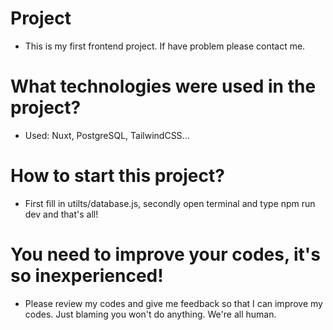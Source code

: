 # Project
- This is my first frontend project. If have problem please contact me.

# What technologies were used in the project?
- Used: Nuxt, PostgreSQL, TailwindCSS...

# How to start this project?
- First fill in utilts/database.js, secondly open terminal and type npm run dev and that's all!

# You need to improve your codes, it's so inexperienced!
- Please review my codes and give me feedback so that I can improve my codes. Just blaming you won't do anything. We're all human.
